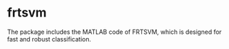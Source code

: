 # frtsvm
The package includes the MATLAB code of FRTSVM, which is designed for fast and robust classification.
